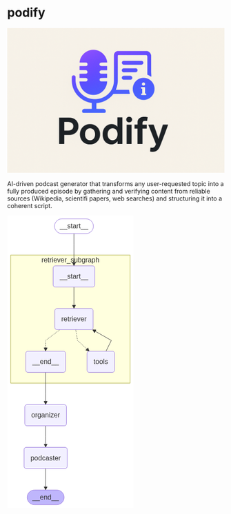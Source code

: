 # podify

![Logo](images/banner.png)

AI-driven podcast generator that transforms any user-requested topic into a fully produced episode by gathering and verifying content from reliable sources (Wikipedia, scientifi papers, web searches) and structuring it into a coherent script. 

![Graph](images/graph.png)
